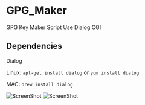 # GPG_Maker
GPG Key Maker Script Use Dialog CGI

## Dependencies

Dialog

Linux: `apt-get install dialog` or `yum install dialog`

MAC: `brew install dialog`

![ScreenShot](https://raw.github.com/idfer/GPG_Maker/master/screen/01.png)
![ScreenShot](https://raw.github.com/idfer/GPG_Maker/master/screen/02.png)

